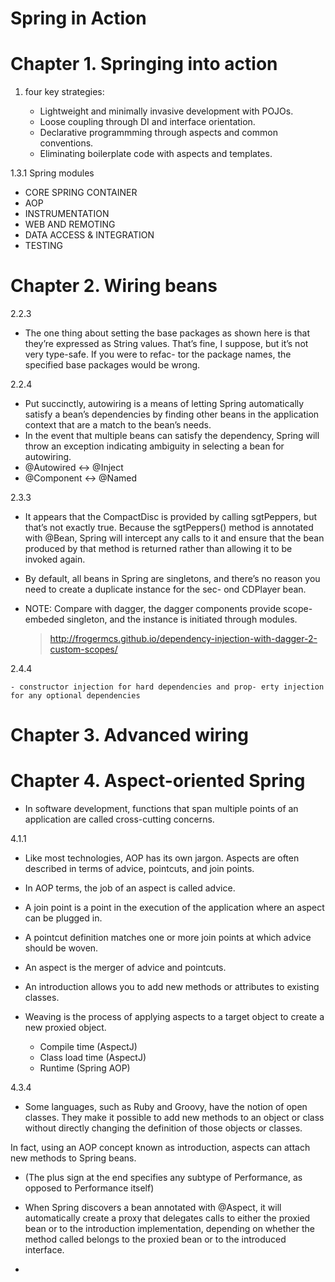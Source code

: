 Spring in Action
====

# Chapter 1. Springing into action

1. four key strategies:

   * Lightweight and minimally invasive development with POJOs.
   * Loose coupling through DI and interface orientation.
   * Declarative programmming through aspects and common conventions.
   * Eliminating boilerplate code with aspects and templates.

1.3.1 Spring modules

  - CORE SPRING CONTAINER
  - AOP
  - INSTRUMENTATION
  - WEB AND REMOTING
  - DATA ACCESS & INTEGRATION
  - TESTING   


# Chapter 2. Wiring beans

2.2.3

  - The one thing about setting the base packages as shown here is that they’re expressed as String values. That’s fine, I suppose, but it’s not very type-safe. If you were to refac- tor the package names, the specified base packages would be wrong.

2.2.4

  - Put succinctly, autowiring is a means of letting Spring automatically satisfy a bean’s dependencies by finding other beans in the application context that are a match to the bean’s needs.
  - In the event that multiple beans can satisfy the dependency, Spring will throw an exception indicating ambiguity in selecting a bean for autowiring.
  - @Autowired <-> @Inject
  - @Component <-> @Named

2.3.3

  - It appears that the CompactDisc is provided by calling sgtPeppers, but that’s not exactly true. Because the sgtPeppers() method is annotated with @Bean, Spring will intercept any calls to it and ensure that the bean produced by that method is returned rather than allowing it to be invoked again.
  - By default, all beans in Spring are singletons, and there’s no reason you need to create a duplicate instance for the sec- ond CDPlayer bean.  
  - NOTE: Compare with dagger, the dagger components provide scope-embeded singleton, and the instance is initiated through modules.

    > http://frogermcs.github.io/dependency-injection-with-dagger-2-custom-scopes/

  2.4.4

    - constructor injection for hard dependencies and prop- erty injection for any optional dependencies


# Chapter 3. Advanced wiring

# Chapter 4. Aspect-oriented Spring

- In software development, functions that span multiple points of an application are called cross-cutting concerns.

4.1.1

  - Like most technologies, AOP has its own jargon. Aspects are often described in terms of advice, pointcuts, and join points.

  - In AOP terms, the job of an aspect is called advice.

  - A join point is a point in the execution of the application where an aspect can be plugged in.

  - A pointcut definition matches one or more join points at which advice should be woven.

  - An aspect is the merger of advice and pointcuts.

  - An introduction allows you to add new methods or attributes to existing classes.

  - Weaving is the process of applying aspects to a target object to create a new proxied object.

    * Compile time (AspectJ)
    * Class load time (AspectJ)
    * Runtime (Spring AOP)

4.3.4

  - Some languages, such as Ruby and Groovy, have the notion of open classes. They make it possible to add new methods to an object or class without directly changing the definition of those objects or classes. 

  In fact, using an AOP concept known as introduction, aspects can attach new methods to Spring beans.

  - (The plus sign at the end specifies any subtype of Performance, as opposed to Performance itself)

  -  When Spring discovers a bean annotated with @Aspect, it will automatically create a proxy that delegates calls to either the proxied bean or to the introduction implementation, depending on whether the method called belongs to the proxied bean or to the introduced interface.

  - 




